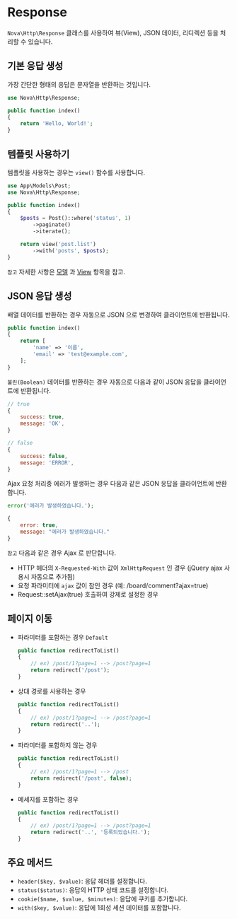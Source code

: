 # Response

`Nova\Http\Response` 클래스를 사용하여 뷰(View), JSON 데이터, 리디렉션 등을 처리할 수 있습니다.


## 기본 응답 생성

가장 간단한 형태의 응답은 문자열을 반환하는 것입니다.

```php
use Nova\Http\Response;

public function index()
{
    return 'Hello, World!';
}
```

## 템플릿 사용하기

템플릿을 사용하는 경우는 `view()` 함수를 사용합니다.

```php
use App\Models\Post;
use Nova\Http\Response;

public function index()
{
    $posts = Post()::where('status', 1)
        ->paginate()
        ->iterate();        

    return view('post.list')
        ->with('posts', $posts);
}
```

`참고` 자세한 사항은 [모델](model.md) 과 [View](view.md) 항목을 참고.

## JSON 응답 생성

배열 데이터를 반환하는 경우 자동으로 JSON 으로 변경하여 클라이언트에 반환됩니다.

```php
public function index()
{
    return [
        'name' => '이름',
        'email' => 'test@example.com',
    ];
}
```

`불린(Boolean)` 데이터를 반환하는 경우 자동으로 다음과 같이 JSON 응답을 클라이언트에 반환됩니다.

```js
// true
{
    success: true,
    message: 'OK',    
}

// false
{
    success: false, 
    message: 'ERROR',
}
```

Ajax 요청 처리중 에러가 발생하는 경우 다음과 같은 JSON 응답을 클라이언트에 반환합니다.

```php
error('에러가 발생하였습니다.');
```

```js
{
    error: true,
    message: "에러가 발생하였습니다."
}
```
`참고` 다음과 같은 경우 Ajax 로 판단합니다. 

  - HTTP 헤더의 `X-Requested-With` 값이 `XmlHttpRequest` 인 경우 (jQuery ajax 사용시 자동으로 추가됨)
  - 요청 파라미터에 `ajax` 값이 참인 경우 (예: /board/comment?ajax=true)
  - Request::setAjax(true) 호출하여 강제로 설정한 경우

## 페이지 이동

- 파라미터를 포함하는 경우 `Default`

    ```php
    public function redirectToList()
    {
        // ex) /post/1?page=1 --> /post?page=1
        return redirect('/post');
    }
    ```

- 상대 경로를 사용하는 경우

    ```php
    public function redirectToList()
    {
        // ex) /post/1?page=1 --> /post?page=1
        return redirect('..');
    }
    ```

- 파라미터를 포함하지 않는 경우

    ```php
    public function redirectToList()
    {
        // ex) /post/1?page=1 --> /post
        return redirect('/post', false);
    }
    ```

- 메세지를 포함하는 경우

    ```php
    public function redirectToList()
    {
        // ex) /post/1?page=1 --> /post?page=1
        return redirect('..', '등록되었습니다.');
    }
    ```

## 주요 메서드

- `header($key, $value)`: 응답 헤더를 설정합니다.
- `status($status)`: 응답의 HTTP 상태 코드를 설정합니다.
- `cookie($name, $value, $minutes)`: 응답에 쿠키를 추가합니다.
- `with($key, $value)`: 응답에 1회성 세션 데이터를 포함합니다.
